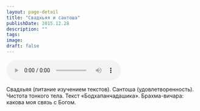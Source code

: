 ```yaml
---
layout: page-detail
title: "Свадхьяя и сантоша"
publishDate: 2015.12.28
description: ""
tags:
image:
draft: false
---
```


<audio title="2015.12.28 - Свадхьяя и сантоша.mp3" src="https://filer-api.advayta.org/v1.0/public/files/73736" controls=""></audio>

 Свадхьяя (питание изучением текстов). Сантоша (удовлетворенность). Чистота тонкого тела. Текст «Бодхапанчадашика». Брахма-вичара: какова моя связь с Богом. 

  
